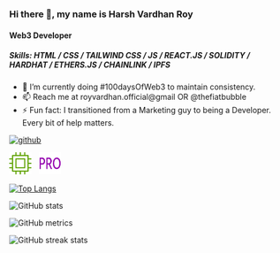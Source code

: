 ### Hi there 👋, my name is Harsh Vardhan Roy
#### Web3 Developer

##### Skills: HTML / CSS / TAILWIND CSS / JS / REACT.JS / SOLIDITY / HARDHAT / ETHERS.JS / CHAINLINK / IPFS



- 🔭 I’m currently doing #100daysOfWeb3 to maintain consistency.  
- 📫 Reach me at royvardhan.official@gmail OR @thefiatbubble 
- ⚡ Fun fact: I transitioned from a Marketing guy to being a Developer. Every bit of help matters. 


[<img src='https://cdn.jsdelivr.net/npm/simple-icons@3.0.1/icons/github.svg' alt='github' height='40'>](https://github.com/royvardhan)  

<a href='https://docs.github.com/en/developers'><img src='https://raw.githubusercontent.com/acervenky/animated-github-badges/master/assets/devbadge.gif' width='40' height='40'></a> <a href='https://github.com/pricing'><img src='https://raw.githubusercontent.com/acervenky/animated-github-badges/master/assets/pro.gif' width='40' height='40'></a> 

[![Top Langs](https://github-readme-stats.vercel.app/api/top-langs/?username=royvardhan)](https://github.com/anuraghazra/github-readme-stats)

![GitHub stats](https://github-readme-stats.vercel.app/api?username=royvardhan&show_icons=true)  

![GitHub metrics](https://metrics.lecoq.io/royvardhan)  

![GitHub streak stats](https://github-readme-streak-stats.herokuapp.com/?user=royvardhan)  

